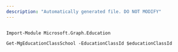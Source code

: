 ```yaml
---
description: "Automatically generated file. DO NOT MODIFY"
---
```


```powershellv1

Import-Module Microsoft.Graph.Education

Get-MgEducationClassSchool -EducationClassId $educationClassId

```